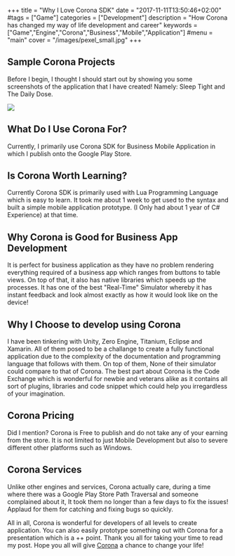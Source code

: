 +++
title = "Why I Love Corona SDK"
date = "2017-11-11T13:50:46+02:00"
#tags = ["Game"]
categories = ["Development"]
description = "How Corona has changed my way of life development and career"
keywords = ["Game","Engine","Corona","Business","Mobile","Application"]
#menu = "main"
cover = "/images/pexel_small.jpg"
+++

[1]: https://coronalabs.com

## Sample Corona Projects

Before I begin, I thought I should start out by showing you some screenshots of the application that I have created! Namely: Sleep Tight and The Daily Dose.

<img src="/images/Together.png" />

## What Do I Use Corona For?

Currently, I primarily use Corona SDK for Business Mobile Application in which I publish onto the Google Play Store.

## Is Corona Worth Learning?

Currently Corona SDK is primarily used with Lua Programming Language which is easy to learn. It took me about 1 week to get used to the syntax and built a simple mobile application prototype. (I Only had about 1 year of C# Experience) at that time.

## Why Corona is Good for Business App Development

It is perfect for business application as they have no problem rendering everything required of a business app which ranges from buttons to table views. On top of that, it also has native libraries which speeds up the processes. It has one of the best "Real-Time" Simulator whereby it has instant feedback and look almost exactly as how it would look like on the device!

## Why I Choose to develop using Corona

I have been tinkering with Unity, Zero Engine, Titanium, Eclipse and Xamarin. All of them posed to be a challange to create a fully functional application due to the complexity of the documentation and programming language that follows with them. On top of them, None of their simulator could compare to that of Corona. The best part about Corona is the Code Exchange which is wonderful for newbie and veterans alike as it contains all sort of plugins, libraries and code snippet which could help you irregardless of your imagination. 

## Corona Pricing

Did I mention? Corona is Free to publish and do not take any of your earning from the store. It is not limited to just Mobile Development but also to severe different other platforms such as Windows.

## Corona Services

Unlike other engines and services, Corona actually care, during a time where there was a Google Play Store Path Traversal and someone complained about it, It took them no longer than a few days to fix the issues! Applaud for them for catching and fixing bugs so quickly.

All in all, Corona is wonderful for developers of all levels to create application. You can also easily prototype something out with Corona for a presentation which is a ++ point. Thank you all for taking your time to read my post. Hope you all will give [Corona][1] a chance to change your life!
